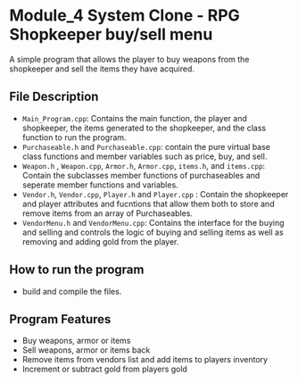 # Module_4 System Clone - RPG Shopkeeper buy/sell menu
A simple program that allows the player to buy weapons from the shopkeeper and sell the items they have acquired.

## File Description
- `Main_Program.cpp`: Contains the main function, the player and shopkeeper, the items generated to the shopkeeper, and the class function to run the program.
- `Purchaseable.h` and `Purchaseable.cpp`: contain the pure virtual base class functions and member variables such as price, buy, and sell. 
- `Weapon.h` , `Weapon.cpp`, `Armor.h`, `Armor.cpp`, `items.h`, and `items.cpp`: Contain the subclasses member functions of purchaseables and seperate member functions and variables.  
- `Vendor.h`, `Vendor.cpp`, `Player.h` and `Player.cpp` : Contain the shopkeeper and player attributes and fucntions that allow them both to store and remove items from an array of Purchaseables.
- `VendorMenu.h` and `VendorMenu.cpp`: Contains the interface for the buying and selling and controls the logic of buying and selling items as well as removing and adding gold from the player.
## How to run the program
- build and compile the files.
## Program Features
- Buy weapons, armor or items
- Sell weapons, armor or items back
- Remove items from vendors list and add items to players inventory
- Increment or subtract gold from players gold
